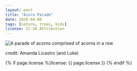 ```yaml
---
layout: post
title: "Acorn Parade"
date: 2020-04-08
tags: [nature, trees, kids]
license: CC-SA Attribution
---
```


![A parade of acorns comprised of acorns in a row]({{site.baseurl}}/assets/img/2020-04-08-acorn-parade.jpeg)

credit: Amanda Licastro (and Luke)

{% if page.license %}license: {{ page.license }} {% endif %}
